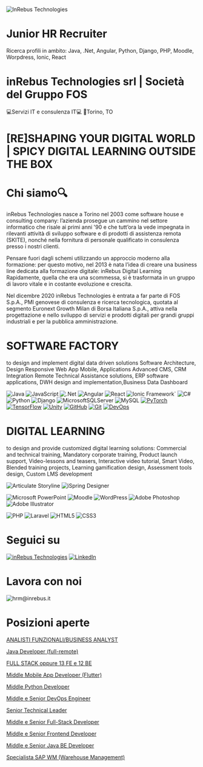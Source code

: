![InRebus Technologies](https://github.com/GiorgioAntonelli94/presentation/blob/701f2437cbeb1193aebe385982ac1a2e54160801/loghi.jpg)

# Junior HR Recruiter

Ricerca profili in ambito: Java, .Net, Angular, Python, Django, PHP, Moodle, Worpdress, Ionic, React

# inRebus Technologies srl | Società del Gruppo FOS 
💻Servizi IT e consulenza IT💻 
🏢Torino, TO

# [RE]SHAPING YOUR DIGITAL WORLD | SPICY DIGITAL LEARNING OUTSIDE THE BOX

# Chi siamo🔍
inRebus Technologies nasce a Torino nel 2003 come software house e consulting company: l’azienda prosegue un cammino nel settore informatico che risale ai primi anni '90 e che tutt’ora la vede impegnata in rilevanti attività di sviluppo software e di prodotti di assistenza remota (SKITE), nonché nella fornitura di personale qualificato in consulenza presso i nostri clienti.

Pensare fuori dagli schemi utilizzando un approccio moderno alla formazione: per questo motivo, nel 2013 è nata l’idea di creare una business line dedicata alla formazione digitale: inRebus Digital Learning
Rapidamente, quella che era una scommessa, si è trasformata in un gruppo di lavoro vitale e in costante evoluzione e crescita.
 
Nel dicembre 2020 inRebus Technologies è entrata a far parte di FOS S.p.A., PMI genovese di consulenza e ricerca tecnologica, quotata al segmento Euronext Growth Milan di Borsa Italiana S.p.A., attiva nella progettazione e nello sviluppo di servizi e prodotti digitali per grandi gruppi industriali e per la pubblica amministrazione. 

# SOFTWARE FACTORY
to design and implement digital data driven solutions Software Architecture, Design Responsive Web App Mobile, Applications Advanced CMS, CRM Integration Remote Technical Assistance solutions, ERP software applications, DWH design and implementation,Business Data Dashboard

![Java](https://img.shields.io/badge/java-%23ED8B00.svg?style=for-the-badge&logo=openjdk&logoColor=white)
![JavaScript](https://img.shields.io/badge/javascript-%23323330.svg?style=for-the-badge&logo=javascript&logoColor=%23F7DF1E)
![.Net](https://img.shields.io/badge/.NET-5C2D91?style=for-the-badge&logo=.net&logoColor=white)
![Angular](https://img.shields.io/badge/Angular-DD0031?style=for-the-badge&logo=angular&logoColor=white)
![React](https://img.shields.io/badge/react-%2320232a.svg?style=for-the-badge&logo=react&logoColor=%2361DAFB)
![Ionic Framework](https://img.shields.io/badge/Ionic_Framework-3880FF?style=for-the-badge&logo=ionic&logoColor=white)`
![C#](https://img.shields.io/badge/c%23-%23239120.svg?style=for-the-badge&logo=c-sharp&logoColor=white)
![Python](https://img.shields.io/badge/python-3670A0?style=for-the-badge&logo=python&logoColor=ffdd54)
![Django](https://img.shields.io/badge/django-%23092E20.svg?style=for-the-badge&logo=django&logoColor=white)
![MicrosoftSQLServer](https://img.shields.io/badge/Microsoft%20SQL%20Server-CC2927?style=for-the-badge&logo=microsoft%20sql%20server&logoColor=white)
![MySQL](https://img.shields.io/badge/mysql-%2300f.svg?style=for-the-badge&logo=mysql&logoColor=white)
[![PyTorch](https://img.shields.io/badge/PyTorch-EE4C2C?style=for-the-badge&logo=pytorch&logoColor=white)](https://pytorch.org/)
[![TensorFlow](https://img.shields.io/badge/TensorFlow-FF6F00?style=for-the-badge&logo=tensorflow&logoColor=white)](https://www.tensorflow.org/)
[![Unity](https://img.shields.io/badge/Unity-100000?style=for-the-badge&logo=unity&logoColor=white)](https://unity.com/)
[![GitHub](https://img.shields.io/badge/GitHub-181717?style=for-the-badge&logo=github&logoColor=white)](https://github.com/)
[![Git](https://img.shields.io/badge/Git-F05032?style=for-the-badge&logo=git&logoColor=white)](https://git-scm.com/)
[![DevOps](https://img.shields.io/badge/DevOps-239120?style=for-the-badge&logo=devops&logoColor=white)](https://en.wikipedia.org/wiki/DevOps)



# DIGITAL LEARNING
to design and provide customized digital learning solutions: Commercial and technical training, Mandatory corporate training, Product launch support, Video-lessons and teasers, Interactive video tutorial, Smart Video, Blended training projects, Learning gamification design, Assessment tools design, Custom LMS development

![Articulate Storyline](https://img.shields.io/badge/Articulate%20Storyline-360-blue)
![iSpring Designer](https://img.shields.io/badge/iSpring%20Designer-11-orange)

![Microsoft PowerPoint](https://img.shields.io/badge/Microsoft_PowerPoint-B7472A?style=for-the-badge&logo=microsoft-powerpoint&logoColor=white)
![Moodle](https://img.shields.io/badge/Moodle-FF9900?style=for-the-badge&logo=moodle&logoColor=white)
![WordPress](https://img.shields.io/badge/WordPress-%23117AC9.svg?style=for-the-badge&logo=WordPress&logoColor=white)
![Adobe Photoshop](https://img.shields.io/badge/adobe%20photoshop-%2331A8FF.svg?style=for-the-badge&logo=adobe%20photoshop&logoColor=white)
![Adobe Illustrator](https://img.shields.io/badge/adobe%20illustrator-%23FF9A00.svg?style=for-the-badge&logo=adobe%20illustrator&logoColor=white)

![PHP](https://img.shields.io/badge/PHP-777BB4?style=for-the-badge&logo=php&logoColor=white)
![Laravel](https://img.shields.io/badge/laravel-%23FF2D20.svg?style=for-the-badge&logo=laravel&logoColor=white)
![HTML5](https://img.shields.io/badge/html5-%23E34F26.svg?style=for-the-badge&logo=html5&logoColor=white)
![CSS3](https://img.shields.io/badge/css3-%231572B6.svg?style=for-the-badge&logo=css3&logoColor=white)


# Seguici su
[![inRebus Technologies](https://img.shields.io/badge/Website-ffa500.svg?style=for-the-badge&logo=readthedocs&logoColor=black)](https://www.inrebus.it/)
[![LinkedIn](https://img.shields.io/badge/linkedin-%230077B5.svg?style=for-the-badge&logo=linkedin&logoColor=white)](https://www.linkedin.com/company/inrebus-s.r.l./about/)

# Lavora con noi

![hrm@inrebus.it](https://img.shields.io/badge/email-hrm@inrebus.it-orange)

                     
# Posizioni aperte

[ANALISTI FUNZIONALI/BUSINESS ANALYST](https://it.indeed.com/job/analisti-funzionalibusiness-analyst-5464ab5e8a1f0fcd?_gl=1*mhatxr*_gcl_au*MTk1ODg4NzkzNC4xNzI3MTgzMTAy*_ga*MTg4MTYzODI4MC4xNzI3MTgzMTAy*_ga_5KTMMETCF4*MTczMDExMDIyMy40NC4xLjE3MzAxMTA5MTIuNTguMC4w)

[Java Developer (full-remote)](https://it.indeed.com/job/java-developer-full-remote-90f6723236823c65?_gl=1*1ifngx8*_gcl_au*MTk1ODg4NzkzNC4xNzI3MTgzMTAy*_ga*MTg4MTYzODI4MC4xNzI3MTgzMTAy*_ga_5KTMMETCF4*MTczMDExMDIyMy40NC4xLjE3MzAxMTA5MTIuNTguMC4w)

[FULL STACK oppure 13 FE e 12 BE](https://it.indeed.com/job/full-stack-oppure-13-fe-e-12-be-6d88ee2fc1ec7661?_gl=1*1aa1wpv*_gcl_au*MTk1ODg4NzkzNC4xNzI3MTgzMTAy*_ga*MTg4MTYzODI4MC4xNzI3MTgzMTAy*_ga_5KTMMETCF4*MTczMDExMDIyMy40NC4xLjE3MzAxMTA5MTIuNTguMC4w)

[Middle Mobile App Developer (Flutter)](https://it.indeed.com/job/middle-mobile-app-developer-flutter-75982956b9e1f9c8?_gl=1*1aa1wpv*_gcl_au*MTk1ODg4NzkzNC4xNzI3MTgzMTAy*_ga*MTg4MTYzODI4MC4xNzI3MTgzMTAy*_ga_5KTMMETCF4*MTczMDExMDIyMy40NC4xLjE3MzAxMTA5MTIuNTguMC4w)

[Middle Python Developer](https://it.indeed.com/job/middle-python-developer-8f803fc01cb80830?_gl=1*1aa1wpv*_gcl_au*MTk1ODg4NzkzNC4xNzI3MTgzMTAy*_ga*MTg4MTYzODI4MC4xNzI3MTgzMTAy*_ga_5KTMMETCF4*MTczMDExMDIyMy40NC4xLjE3MzAxMTA5MTIuNTguMC4w)

[Middle e Senior DevOps Engineer](https://it.indeed.com/job/middle-e-senior-devops-engineer-60ab14d4846b10cf?_gl=1*1aa1wpv*_gcl_au*MTk1ODg4NzkzNC4xNzI3MTgzMTAy*_ga*MTg4MTYzODI4MC4xNzI3MTgzMTAy*_ga_5KTMMETCF4*MTczMDExMDIyMy40NC4xLjE3MzAxMTA5MTIuNTguMC4w)

[Senior Technical Leader](https://it.indeed.com/job/senior-technical-leader-e97f8f7a1ea056fa?_gl=1*j02gi*_gcl_au*MTk1ODg4NzkzNC4xNzI3MTgzMTAy*_ga*MTg4MTYzODI4MC4xNzI3MTgzMTAy*_ga_5KTMMETCF4*MTczMDExMDIyMy40NC4xLjE3MzAxMTA5MTIuNTguMC4w)

[Middle e Senior Full-Stack Developer](https://it.indeed.com/job/middle-e-senior-full-stack-developer-05cf8ccefef56b4f?_gl=1*rgz4sd*_gcl_au*MTk1ODg4NzkzNC4xNzI3MTgzMTAy*_ga*MTg4MTYzODI4MC4xNzI3MTgzMTAy*_ga_5KTMMETCF4*MTczMDExMDIyMy40NC4xLjE3MzAxMTA5MTIuNTguMC4w)

[Middle e Senior Frontend Developer](https://it.indeed.com/job/middle-e-senior-frontend-developer-d06418f8189d8754?_gl=1*j02gi*_gcl_au*MTk1ODg4NzkzNC4xNzI3MTgzMTAy*_ga*MTg4MTYzODI4MC4xNzI3MTgzMTAy*_ga_5KTMMETCF4*MTczMDExMDIyMy40NC4xLjE3MzAxMTA5MTIuNTguMC4w)

[Middle e Senior Java BE Developer](https://it.indeed.com/job/middle-e-senior-java-be-developer-734a9ee169a97480?_gl=1*rgz4sd*_gcl_au*MTk1ODg4NzkzNC4xNzI3MTgzMTAy*_ga*MTg4MTYzODI4MC4xNzI3MTgzMTAy*_ga_5KTMMETCF4*MTczMDExMDIyMy40NC4xLjE3MzAxMTA5MTIuNTguMC4w)

[Specialista SAP WM (Warehouse Management)](https://it.indeed.com/job/specialista-sap-wm-warehouse-management-776014649ab04709?_gl=1*rgz4sd*_gcl_au*MTk1ODg4NzkzNC4xNzI3MTgzMTAy*_ga*MTg4MTYzODI4MC4xNzI3MTgzMTAy*_ga_5KTMMETCF4*MTczMDExMDIyMy40NC4xLjE3MzAxMTA5MTIuNTguMC4w)





